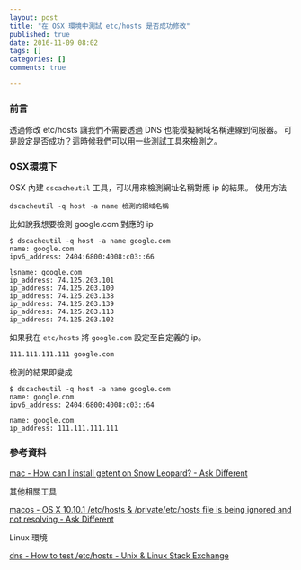 ```yaml
---
layout: post
title: "在 OSX 環境中測試 etc/hosts 是否成功修改"
published: true
date: 2016-11-09 08:02
tags: []
categories: []
comments: true

---
```

### 前言

透過修改 etc/hosts 讓我們不需要透過 DNS 也能模擬網域名稱連線到伺服器。
可是設定是否成功？這時候我們可以用一些測試工具來檢測之。

### OSX環境下

OSX 內建 `dscacheutil` 工具，可以用來檢測網址名稱對應 ip 的結果。
使用方法

```
dscacheutil -q host -a name 檢測的網域名稱
```

比如說我想要檢測 google.com 對應的 ip

```
$ dscacheutil -q host -a name google.com
name: google.com
ipv6_address: 2404:6800:4008:c03::66

lsname: google.com
ip_address: 74.125.203.101
ip_address: 74.125.203.100
ip_address: 74.125.203.138
ip_address: 74.125.203.139
ip_address: 74.125.203.113
ip_address: 74.125.203.102
```

如果我在 `etc/hosts` 將 `google.com` 設定至自定義的 ip。

```
111.111.111.111 google.com
```

檢測的結果即變成

```
$ dscacheutil -q host -a name google.com
name: google.com
ipv6_address: 2404:6800:4008:c03::64

name: google.com
ip_address: 111.111.111.111
```

### 參考資料

[mac - How can I install getent on Snow Leopard? - Ask Different](http://apple.stackexchange.com/questions/44567/how-can-i-install-getent-on-snow-leopard)

其他相關工具

[macos - OS X 10.10.1 /etc/hosts & /private/etc/hosts file is being ignored and not resolving - Ask Different](http://apple.stackexchange.com/questions/158117/os-x-10-10-1-etc-hosts-private-etc-hosts-file-is-being-ignored-and-not-resol)

Linux 環境

[dns - How to test /etc/hosts - Unix & Linux Stack Exchange](http://unix.stackexchange.com/questions/134143/how-to-test-etc-hosts)